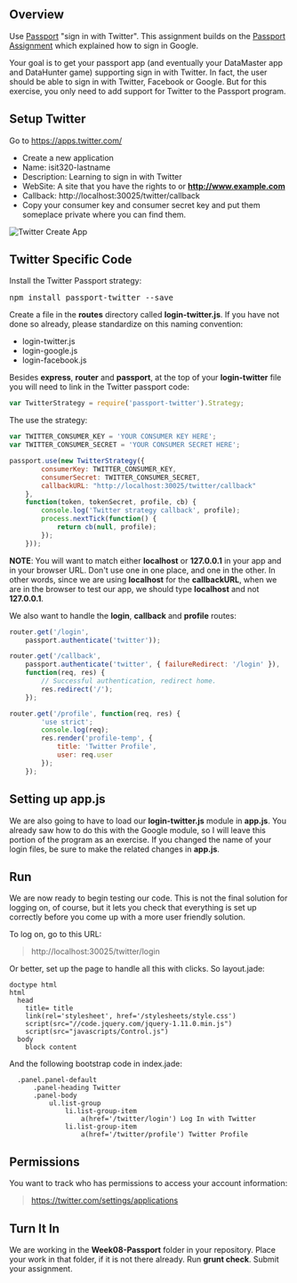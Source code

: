 ## Overview

Use [Passport](http://passportjs.org/) "sign in with Twitter". This assignment builds on the [Passport Assignment][passport] which explained how to sign in Google.

Your goal is to get your passport app (and eventually your DataMaster app and DataHunter game) supporting sign in with Twitter. In fact, the user should be able to sign in with Twitter, Facebook or Google. But for this exercise, you only need to add support for Twitter to the Passport program.

[passport]: http://www.ccalvert.net/books/CloudNotes/Assignments/Passport.html

## Setup Twitter

Go to https://apps.twitter.com/

- Create a new application
- Name: isit320-lastname
- Description: Learning to sign in with Twitter
- WebSite: A site that you have the rights to or **http://www.example.com**
- Callback: http://localhost:30025/twitter/callback
- Copy your consumer key and consumer secret key and put them someplace private where you can find them.

![Twitter Create App](https://s3.amazonaws.com/bucket01.elvenware.com/images/passport-twitter-create-app.png)


## Twitter Specific Code

Install the Twitter Passport strategy:

<pre>
npm install passport-twitter --save
</pre>

Create a file in the **routes** directory called **login-twitter.js**. If you have not done so already, please standardize on this naming convention:

- login-twitter.js
- login-google.js
- login-facebook.js

 Besides **express**, **router** and **passport**, at the top of your **login-twitter** file you will need to link in the Twitter passport code:

```javascript
var TwitterStrategy = require('passport-twitter').Strategy;
```

The use the strategy:

```javascript
var TWITTER_CONSUMER_KEY = 'YOUR CONSUMER KEY HERE';
var TWITTER_CONSUMER_SECRET = 'YOUR CONSUMER SECRET HERE';

passport.use(new TwitterStrategy({
        consumerKey: TWITTER_CONSUMER_KEY,
        consumerSecret: TWITTER_CONSUMER_SECRET,
        callbackURL: "http://localhost:30025/twitter/callback"        
    },
    function(token, tokenSecret, profile, cb) {
        console.log('Twitter strategy callback', profile);
        process.nextTick(function() {
            return cb(null, profile);
        });
    }));

```

**NOTE**: You will want to match either **localhost** or **127.0.0.1** in your app and in your browser URL. Don't use one in one place, and one in the other. In other words, since we are using **localhost** for the **callbackURL**, when we are in the browser to test our app, we should type **localhost** and not **127.0.0.1**.

We also want to handle the **login**, **callback** and **profile** routes:

```javascript
router.get('/login',
    passport.authenticate('twitter'));

router.get('/callback',
    passport.authenticate('twitter', { failureRedirect: '/login' }),
    function(req, res) {
        // Successful authentication, redirect home.
        res.redirect('/');
    });

router.get('/profile', function(req, res) {
        'use strict';
        console.log(req);
        res.render('profile-temp', {
            title: 'Twitter Profile',
            user: req.user
        });
    });
```

## Setting up app.js

We are also going to have to load our **login-twitter.js** module in **app.js**. You already saw how to do this with the Google module, so I will leave this portion of the program as an exercise. If you changed the name of your login files, be sure to make the related changes in **app.js**.

## Run

We are now ready to begin testing our code. This is not the final solution for logging on, of course, but it lets you check that everything is set up correctly before you come up with a more user friendly solution.

To log on, go to this URL:

> http://localhost:30025/twitter/login

Or better, set up the page to handle all this with clicks. So layout.jade:

```
doctype html
html
  head
    title= title
    link(rel='stylesheet', href='/stylesheets/style.css')
    script(src="//code.jquery.com/jquery-1.11.0.min.js")
    script(src="javascripts/Control.js")
  body
    block content
```

And the following bootstrap code in index.jade:

```
  .panel.panel-default
      .panel-heading Twitter
      .panel-body
          ul.list-group
              li.list-group-item
                  a(href='/twitter/login') Log In with Twitter
              li.list-group-item
                  a(href='/twitter/profile') Twitter Profile

```


## Permissions

You want to track who has permissions to access your account information:

> https://twitter.com/settings/applications


## Turn It In

We are working in the **Week08-Passport** folder in your repository. Place your work in that folder, if it is not there already. Run **grunt check**. Submit your assignment.

[1]: http://nodejs.org/api/process.html#process_process_nexttick_callback
